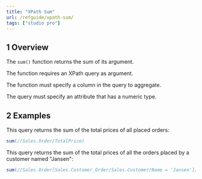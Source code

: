 ```yaml
---
title: "XPath Sum"
url: /refguide/xpath-sum/
tags: ["studio pro"]
---
```


## 1 Overview

The `sum()` function returns the sum of its argument.

The function requires an XPath query as argument.

The function must specify a column in the query to aggregate.

The query must specify an attribute that has a numeric type.

## 2 Examples

This query returns the sum of the total prices of all placed orders:

```java {linenos=false}
sum(//Sales.Order/TotalPrice)
```

This query returns the sum of the total prices of all the orders placed by a customer named "Jansen":

```java {linenos=false}
sum(//Sales.Order[Sales.Customer_Order/Sales.Customer/Name = 'Jansen']/TotalPrice)
```
